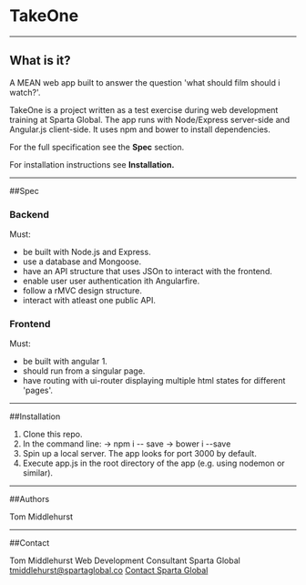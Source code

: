 # TakeOne
---------------
## What is it?

A MEAN web app built to answer the question 'what should film should i watch?'.

TakeOne is a project written as a test exercise during web development training at Sparta Global.
The app runs with Node/Express server-side and Angular.js client-side.
It uses npm and bower to install dependencies.

For the full specification see the **Spec** section.

For installation instructions see **Installation.**

-------
##Spec

### Backend
Must:
 - be built with Node.js and Express.
 - use a database and Mongoose.
 - have an API structure that uses JSOn to interact with the frontend.
 - enable user user authentication ith Angularfire.
 - follow a rMVC design structure.
 - interact with atleast one public API.

### Frontend
Must:
 - be built with angular 1.
 - should run from a singular page.
 - have routing with ui-router displaying multiple html states for different 'pages'.

--------------
##Installation

1. Clone this repo.
2. In the command line:
  -> npm i -- save
  -> bower i --save
3. Spin up a local server. The app looks for port 3000 by default.
4. Execute app.js in the root directory of the app (e.g. using nodemon or similar).

--------
##Authors

Tom Middlehurst

--------
##Contact

Tom Middlehurst
Web Development Consultant
Sparta Global
tmiddlehurst@spartaglobal.co
[Contact Sparta Global](http://spartaglobal.com/contact-us/)

